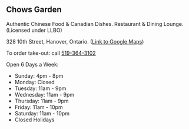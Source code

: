 ## Chows Garden

Authentic Chinese Food & Canadian Dishes.
Restaurant & Dining Lounge. (Licensed under LLBO)

328 10th Street, Hanover, Ontario. ([Link to Google Maps](https://goo.gl/maps/NTAaoKRK2rCStK1v5))

To order take-out: call [519-364-3102](tel:519-364-3102)

Open 6 Days a Week:
- Sunday: 4pm - 8pm
- Monday: Closed
- Tuesday: 11am - 9pm
- Wednesday: 11am - 9pm
- Thursday: 11am - 9pm
- Friday: 11am - 10pm
- Saturday: 11am - 10pm
- Closed Holidays
